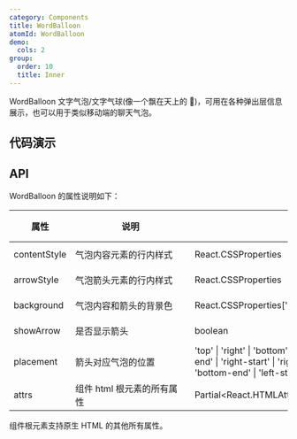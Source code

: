 ```yaml
---
category: Components
title: WordBalloon
atomId: WordBalloon
demo:
  cols: 2
group:
  order: 10
  title: Inner
---
```


WordBalloon 文字气泡/文字气球(像一个飘在天上的 🎈)，可用在各种弹出层信息展示，也可以用于类似移动端的聊天气泡。

## 代码演示

<!-- prettier-ignore -->
<code src="./demo/basic.tsx"></code>

## API

WordBalloon 的属性说明如下：

| 属性         | 说明                                                    | 类型                                                                                                                                                               | 默认值 | 版本 |
| ------------ | ------------------------------------------------------- | ------------------------------------------------------------------------------------------------------------------------------------------------------------------ | ------ | ---- |
| contentStyle | 气泡内容元素的行内样式                                  | React.CSSProperties                                                                                                                                                | --     | --   |
| arrowStyle   | 气泡箭头元素的行内样式                                  | React.CSSProperties                                                                                                                                                | --     | --   |
| background   | 气泡内容和箭头的背景色                                  | React.CSSProperties['background']                                                                                                                                  | --     | --   |
| showArrow    | 是否显示箭头                                            | boolean                                                                                                                                                            | true   | --   |
| placement    | 箭头对应气泡的位置<br /><div style="width:200px"></div> | 'top' \| 'right' \| 'bottom' \| 'left' \| 'top-start' \| 'top-end' \| 'right-start' \| 'right-end' \| 'bottom-start' \| 'bottom-end' \| 'left-start' \| 'left-end' | 'top'  | --   |
| attrs        | 组件 html 根元素的所有属性                              | Partial\<React.HTMLAttributes\<HTMLDivElement>>                                                                                                                    | --     | --   |

组件根元素支持原生 HTML 的其他所有属性。
